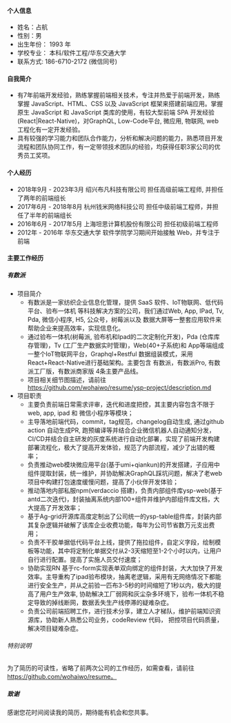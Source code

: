 #### 个人信息

- 姓名：占航
- 性别：男
- 出生年份： 1993 年
- 学校专业： 本科/软件工程/华东交通大学
- 联系方式: 186-6710-2172 (微信同号)

#### 自我简介

- 有7年前端开发经验，熟练掌握前端相关技术，专注并热爱于前端开发，熟练掌握 JavaScript、HTML、CSS 以及 JavaScript 框架来搭建前端应用。掌握原生 JavaScript 和 JavaScript 类库的使用，有较大型前端 SPA 开发经验(React|React-Native)，对GraphQL, Low-Code平台, 微应用, 物联网, web工程化有一定开发经验。
- 具有较强的学习能力和团队合作能力，分析和解决问题的能力，熟悉项目开发流程和团队协同工作，有一定带领技术团队的经验，均获得任职3家公司的优秀员工奖项。

#### 个人经历

- 2018年9月 - 2023年3月 绍兴布凡科技有限公司 担任⾼级前端⼯程师, 并担任了两年的前端组长
- 2017年6月 - 2018年8⽉ 杭州钱⽶网络科技公司 担任中级前端工程师，并担任了半年的前端组长
- 2016年6月 - 2017年5月 上海坦思计算机股份有限公司 担任初级前端工程师 
- 2012年 - 2016年 华东交通⼤学 软件学院学习期间开始接触 Web，并专注于前端

#### 主要工作经历

#####  有数派

- 项⽬简介
  - 有数派是一家纺织企业信息化管理，提供 SaaS 软件、IoT物联网、低代码平台、验布一体机 等科技解决方案的公司，我们通过Web,  App,  IPad,  Tv, Pda, 微信小程序, H5, 公众号，树莓派以及 数据⼤屏等⼀整套应用软件来帮助企业来提高效率，实现信息化。
  - 通过验布一体机(树莓派, 验布机和Ipad的二次定制化开发)，Pda (仓库库存管理)，Tv (工厂生产数据实时管理)，Web(40+子系统)和 App等端组成一整个IoT物联网平台，Graphql+Restful 数据组装模式，采用 React+React-Native进行基础架构。主要包含 有数派，有数派Pro, 有数派工厂版，有数派商家版 4条主要产品线。
  - 项目相关细节图描述，请前往  https://github.com/wohaiwo/resume/ysp-project/description.md
- 项目职责
  - 主要负责前端⽇常需求评审，迭代和进度把控，其主要内容包含不限于web, app, ipad 和 微信小程序等模块；
  - 主导落地前端代码，commit，tag规范，changelog自动生成,  通过github action 自动生成PR, 跑预编译等并结合企业微信机器人自动通知分发，CI/CD并结合自主研发的灰度系统进行自动化部署，实现了前端开发构建部署流程化，极大了提高开发体验，规范了内部流程，减少了出错的概率；
  - 负责推动web模块微应用平台(基于umi+qiankun)的开发搭建，子应用中组件提取封装，统一维护，并协助解决GraphQL踩坑问题，解决了老web项⽬中构建打包速度缓慢问题，提⾼了⼩伙伴开发体验；
  - 推动落地内部私服npm(verdaccio 搭建)，负责内部组件库ysp-web(基于antd二次迭代)，封装抽离系统内部100+组件并维护内部组件库文档，大大提高了开发效率；
  - 基于Ag-grid开源库高度定制出了公司统一的ysp-table组件库，封装内部其复杂逻辑并破解了该库企业收费功能，每年为公司节省数万元支出费用；
  - 负责不干胶单据低代码平台上线，提供了拖拉组件，自定义字段，绘制模板等功能，其中将定制化单据交付从2-3天缩短至1-2个小时以内，让用户自行进行配置。提高了实施人员交付速度；
  - 协助实现RN 基于rc-form实现表单双向绑定的组件封装，⼤大加快了开发效率。主导重构了ipad验布模块，抽离老逻辑，采用有无网络情况下都能进行安全生产，并从之前验一匹布3-5秒的时间缩短了1秒以内，极大的提高了用户生产效率, 协助解决工厂弱网和灰尘杂多环境下，验布一体机不稳定导致的掉线断网，数据丢失生产线停滞的疑难杂症。
  - 负责公司前端招聘工作，进行技术分享，建立人才梯队，维护前端知识资源库，协助新人熟悉公司业务，codeReview 代码， 把控项⽬代码质量，解决项目疑难杂症。

###### 特别说明

为了简历的可读性，省略了前两次公司的工作经历，如需查看，请前往 https://github.com/wohaiwo/resume。

##### 致谢

感谢您花时间阅读我的简历，期待能有机会和您共事。
